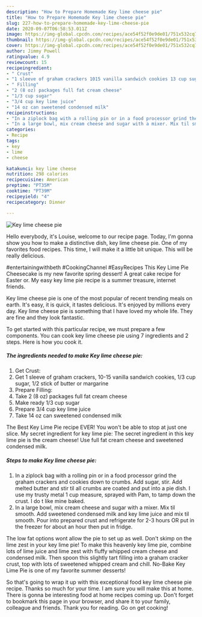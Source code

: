 ```yaml
---
description: "How to Prepare Homemade Key lime cheese pie"
title: "How to Prepare Homemade Key lime cheese pie"
slug: 227-how-to-prepare-homemade-key-lime-cheese-pie
date: 2020-09-07T06:58:53.011Z
image: https://img-global.cpcdn.com/recipes/ace54f52f0e9de01/751x532cq70/key-lime-cheese-pie-recipe-main-photo.jpg
thumbnail: https://img-global.cpcdn.com/recipes/ace54f52f0e9de01/751x532cq70/key-lime-cheese-pie-recipe-main-photo.jpg
cover: https://img-global.cpcdn.com/recipes/ace54f52f0e9de01/751x532cq70/key-lime-cheese-pie-recipe-main-photo.jpg
author: Jimmy Powell
ratingvalue: 4.9
reviewcount: 15
recipeingredient:
- " Crust"
- "1 sleeve of graham crackers 1015 vanilla sandwich cookies 13 cup sugar 12 stick of butter or margarine"
- " Filling"
- "2 (8 oz) packages full fat cream cheese"
- "1/3 cup sugar"
- "3/4 cup key lime juice"
- "14 oz can sweetened condensed milk"
recipeinstructions:
- "In a ziplock bag with a rolling pin or in a food processor grind the graham crackers and cookies down to crumbs. Add sugar, stir. Add melted butter and stir til all crumbs are coated and put into a pie dish. I use my trusty metal 1 cup measure, sprayed with Pam, to tamp down the crust. I do t like mine baked."
- "In a large bowl, mix cream cheese and sugar with a mixer. Mix til smooth. Add sweetened condensed milk and key lime juice and mix til smooth. Pour into prepared crust and refrigerate for 2-3 hours OR put in the freezer for about an hour then put in fridge."
categories:
- Recipe
tags:
- key
- lime
- cheese

katakunci: key lime cheese 
nutrition: 298 calories
recipecuisine: American
preptime: "PT35M"
cooktime: "PT39M"
recipeyield: "4"
recipecategory: Dinner

---
```



![Key lime cheese pie](https://img-global.cpcdn.com/recipes/ace54f52f0e9de01/751x532cq70/key-lime-cheese-pie-recipe-main-photo.jpg)

Hello everybody, it's Louise, welcome to our recipe page. Today, I'm gonna show you how to make a distinctive dish, key lime cheese pie. One of my favorites food recipes. This time, I will make it a little bit unique. This will be really delicious.

#entertainingwithbeth #CookingChannel #EasyRecipes This Key Lime Pie Cheesecake is my new favorite spring dessert! A great cake recipe for Easter or. My easy key lime pie recipe is a summer treasure, internet friends.

Key lime cheese pie is one of the most popular of recent trending meals on earth. It's easy, it is quick, it tastes delicious. It's enjoyed by millions every day. Key lime cheese pie is something that I have loved my whole life. They are fine and they look fantastic.


To get started with this particular recipe, we must prepare a few components. You can cook key lime cheese pie using 7 ingredients and 2 steps. Here is how you cook it.

<!--inarticleads1-->

##### The ingredients needed to make Key lime cheese pie:

1. Get  Crust:
1. Get 1 sleeve of graham crackers, 10-15 vanilla sandwich cookies, 1/3 cup sugar, 1/2 stick of butter or margarine
1. Prepare  Filling:
1. Take 2 (8 oz) packages full fat cream cheese
1. Make ready 1/3 cup sugar
1. Prepare 3/4 cup key lime juice
1. Take 14 oz can sweetened condensed milk


The Best Key Lime Pie recipe EVER! You won&#39;t be able to stop at just one slice. My secret ingredient for key lime pie: The secret ingredient in this key lime pie is the cream cheese! Use full fat cream cheese and sweetened condensed milk. 

<!--inarticleads2-->

##### Steps to make Key lime cheese pie:

1. In a ziplock bag with a rolling pin or in a food processor grind the graham crackers and cookies down to crumbs. Add sugar, stir. Add melted butter and stir til all crumbs are coated and put into a pie dish. I use my trusty metal 1 cup measure, sprayed with Pam, to tamp down the crust. I do t like mine baked.
1. In a large bowl, mix cream cheese and sugar with a mixer. Mix til smooth. Add sweetened condensed milk and key lime juice and mix til smooth. Pour into prepared crust and refrigerate for 2-3 hours OR put in the freezer for about an hour then put in fridge.


The low fat options wont allow the pie to set up as well. Don&#39;t skimp on the lime zest in your key lime pie! To make this heavenly key lime pie, combine lots of lime juice and lime zest with fluffy whipped cream cheese and condensed milk. Then spoon this slightly tart filling into a graham cracker crust, top with lots of sweetened whipped cream and chill. No-Bake Key Lime Pie is one of my favorite summer desserts! 

So that's going to wrap it up with this exceptional food key lime cheese pie recipe. Thanks so much for your time. I am sure you will make this at home. There is gonna be interesting food at home recipes coming up. Don't forget to bookmark this page in your browser, and share it to your family, colleague and friends. Thank you for reading. Go on get cooking!
